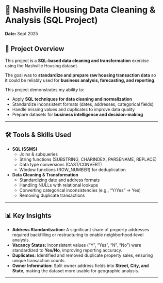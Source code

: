 # 🏡 Nashville Housing Data Cleaning & Analysis (SQL Project)  

**Date:** Sept 2025  

## 📌 Project Overview  
This project is a **SQL-based data cleaning and transformation** exercise using the Nashville Housing dataset.  

The goal was to **standardize and prepare raw housing transaction data** so it could be reliably used for **business analysis, forecasting, and reporting**.  

This project demonstrates my ability to:  
- Apply **SQL techniques for data cleaning and normalization**  
- Standardize inconsistent formats (dates, addresses, categorical fields)  
- Handle missing values and duplicates to improve data quality  
- Prepare datasets for **business intelligence and decision-making**  

---

## 🛠 Tools & Skills Used  
- **SQL (SSMS)**  
  - Joins & subqueries  
  - String functions (SUBSTRING, CHARINDEX, PARSENAME, REPLACE)  
  - Data type conversions (CAST/CONVERT)  
  - Window functions (ROW_NUMBER) for deduplication  
- **Data Cleaning & Transformation**  
  - Standardizing date and address formats  
  - Handling NULLs with relational lookups  
  - Converting categorical inconsistencies (e.g., “Y/Yes” → Yes)  
  - Removing duplicate transactions  

---

## 📊 Key Insights  
- **Address Standardization:** A significant share of property addresses required backfilling or restructuring to enable neighborhood-level analysis.  
- **Vacancy Status:** Inconsistent values (“Y”, “Yes”, “N”, “No”) were standardized to **Yes/No**, improving reporting accuracy.  
- **Duplicates:** Identified and removed duplicate property sales, ensuring unique transaction counts.  
- **Owner Information:** Split owner address fields into **Street, City, and State**, making the dataset more usable for geographic analysis.  

---
